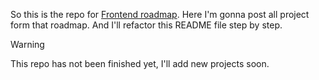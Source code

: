 So this is the repo for [Frontend roadmap](https://roadmap.sh/frontend).
Here I'm gonna post all project form that roadmap. And I'll refactor this README file step by step.
> [!WARNING]
> This repo has not been finished yet, I'll add new projects soon.
